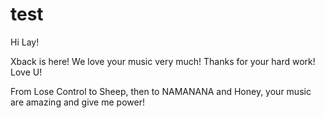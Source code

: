# test

Hi Lay!

Xback is here! We love your music very much! 
Thanks for your hard work! Love U!

From Lose Control to Sheep, then to NAMANANA and Honey, your music are amazing and give me power!
